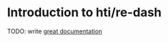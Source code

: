 # Introduction to hti/re-dash

TODO: write [great documentation](http://jacobian.org/writing/what-to-write/)
